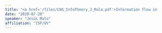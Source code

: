 ```yaml
---
title: "<a href='/files/CNS_InfoTheory_J_Malo.pdf'>Information flow in the Retina-Cortex pathway</a> (<a href='https://lizier.me/joseph/conferences/202007-CNS2020-ITW/#abst'>CNS 2020</a>), (<a href='https://www.youtube.com/watch?v=ywIddfc7_xg'>video</a>)"
date: "2020-07-20"
speaker: "Jesús Malo"
affiliation: "ISP/UV"
---
```

